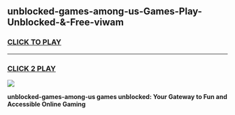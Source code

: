 
## unblocked-games-among-us-Games-Play-Unblocked-&-Free-viwam
<h3>
<a href="https://premium76.site?title=unblocked-games-among-us&ref=24A">CLICK TO PLAY</a></h3>
<hr>

<h3>
<a href="https://premium76.site?title=unblocked-games-among-us&ref=24A">CLICK 2 PLAY</a>
  
</h3>

<a href="https://premium76.site?title=unblocked-games-among-us&ref=24A"><img src="https://clearcache.store/games.png"></a>


**unblocked-games-among-us games unblocked: Your Gateway to Fun and Accessible Online Gaming**
